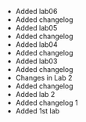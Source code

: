 - Added lab06
- Added changelog
- Added lab05
- Added changelog
- Added lab04
- Added changelog
- Added lab03
- Added changelog
- Changes in Lab 2
- Added changelog
- Added lab 2
- Added changelog 1
- Added 1st lab
